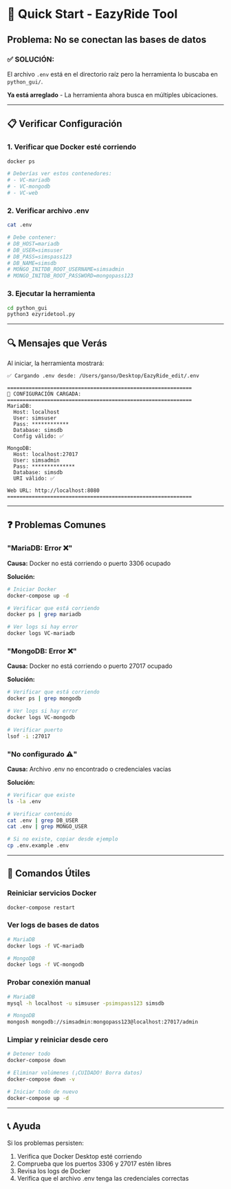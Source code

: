 # 🚀 Quick Start - EazyRide Tool

## Problema: No se conectan las bases de datos

### ✅ SOLUCIÓN:

El archivo `.env` está en el directorio raíz pero la herramienta lo buscaba en `python_gui/`.

**Ya está arreglado** - La herramienta ahora busca en múltiples ubicaciones.

---

## 📋 Verificar Configuración

### 1. Verificar que Docker esté corriendo

```bash
docker ps

# Deberías ver estos contenedores:
# - VC-mariadb
# - VC-mongodb
# - VC-web
```

### 2. Verificar archivo .env

```bash
cat .env

# Debe contener:
# DB_HOST=mariadb
# DB_USER=simsuser
# DB_PASS=simspass123
# DB_NAME=simsdb
# MONGO_INITDB_ROOT_USERNAME=simsadmin
# MONGO_INITDB_ROOT_PASSWORD=mongopass123
```

### 3. Ejecutar la herramienta

```bash
cd python_gui
python3 ezyridetool.py
```

---

## 🔍 Mensajes que Verás

Al iniciar, la herramienta mostrará:

```
✅ Cargando .env desde: /Users/ganso/Desktop/EazyRide_edit/.env

============================================================
🔧 CONFIGURACIÓN CARGADA:
============================================================
MariaDB:
  Host: localhost
  User: simsuser
  Pass: ************
  Database: simsdb
  Config válido: ✅

MongoDB:
  Host: localhost:27017
  User: simsadmin
  Pass: **************
  Database: simsdb
  URI válido: ✅

Web URL: http://localhost:8080
============================================================
```

---

## ❓ Problemas Comunes

### "MariaDB: Error ❌"

**Causa:** Docker no está corriendo o puerto 3306 ocupado

**Solución:**
```bash
# Iniciar Docker
docker-compose up -d

# Verificar que está corriendo
docker ps | grep mariadb

# Ver logs si hay error
docker logs VC-mariadb
```

### "MongoDB: Error ❌"

**Causa:** Docker no está corriendo o puerto 27017 ocupado

**Solución:**
```bash
# Verificar que está corriendo
docker ps | grep mongodb

# Ver logs si hay error
docker logs VC-mongodb

# Verificar puerto
lsof -i :27017
```

### "No configurado ⚠️"

**Causa:** Archivo .env no encontrado o credenciales vacías

**Solución:**
```bash
# Verificar que existe
ls -la .env

# Verificar contenido
cat .env | grep DB_USER
cat .env | grep MONGO_USER

# Si no existe, copiar desde ejemplo
cp .env.example .env
```

---

## 🔧 Comandos Útiles

### Reiniciar servicios Docker

```bash
docker-compose restart
```

### Ver logs de bases de datos

```bash
# MariaDB
docker logs -f VC-mariadb

# MongoDB
docker logs -f VC-mongodb
```

### Probar conexión manual

```bash
# MariaDB
mysql -h localhost -u simsuser -psimspass123 simsdb

# MongoDB
mongosh mongodb://simsadmin:mongopass123@localhost:27017/admin
```

### Limpiar y reiniciar desde cero

```bash
# Detener todo
docker-compose down

# Eliminar volúmenes (¡CUIDADO! Borra datos)
docker-compose down -v

# Iniciar todo de nuevo
docker-compose up -d
```

---

## 📞 Ayuda

Si los problemas persisten:

1. Verifica que Docker Desktop esté corriendo
2. Comprueba que los puertos 3306 y 27017 estén libres
3. Revisa los logs de Docker
4. Verifica que el archivo .env tenga las credenciales correctas

